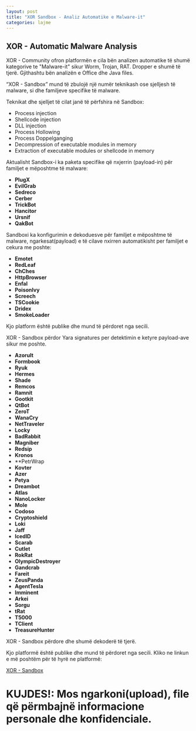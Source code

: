 ```yaml
---
layout: post
title: "XOR Sandbox - Analiz Automatike e Malware-it"
categories: lajme
---
```


## XOR - Automatic Malware Analysis

XOR - Community ofron platformën e cila bën analizen automatike të shumë kategorive te "Malware-it" sikur Worm, Trojan, RAT. Dropper e shumë të tjerë. Gjithashtu bën analizën e Office dhe Java files.

“XOR - Sandbox” mund të zbulojë një numër teknikash ose sjelljesh të malware, si dhe familjeve specifike të malware.

Teknikat dhe sjelljet të cilat janë të përfshira në Sandbox:

+ Process injection
+ Shellcode injection
+ DLL injection
+ Process Hollowing
+ Process Doppelganging
+ Decompression of executable modules in memory
+ Extraction of executable modules or shellcode in memory

Aktualisht Sandbox-i ka paketa specifike që nxjerrin (payload-in) për familjet e mëposhtme të malware:

- **PlugX**
- **EvilGrab**
- **Sedreco**
- **Cerber**
- **TrickBot**
- **Hancitor**
- **Ursnif**
- **QakBot**

Sandboxi ka konfigurimin e dekoduesve për familjet e mëposhtme të malware, ngarkesat(payload) e të cilave nxirren automatikisht per familjet e cekura me poshte:

- **Emotet**
- **RedLeaf**
- **ChChes**
- **HttpBrowser**
- **Enfal**
- **PoisonIvy**
- **Screech**
- **TSCookie**
- **Dridex**
- **SmokeLoader**


Kjo platform është publike dhe mund të përdoret nga secili.

XOR - Sandbox përdor Yara signatures per detektimin e ketyre payload-ave sikur me poshte.

- **Azorult**
- **Formbook**
- **Ryuk**
- **Hermes**
- **Shade**
- **Remcos**
- **Ramnit**
- **Gootkit**
- **QtBot**
- **ZeroT**
- **WanaCry**
- **NetTraveler**
- **Locky**
- **BadRabbit**
- **Magniber**
- **Redsip**
- **Kronos**
- **PetrWrap
- **Kovter**
- **Azer**
- **Petya**
- **Dreambot**
- **Atlas**
- **NanoLocker**
- **Mole**
- **Codoso**
- **Cryptoshield**
- **Loki**
- **Jaff**
- **IcedID**
- **Scarab**
- **Cutlet**
- **RokRat**
- **OlympicDestroyer**
- **Gandcrab**
- **Fareit**
- **ZeusPanda**
- **AgentTesla**
- **Imminent**
- **Arkei**
- **Sorgu**
- **tRat**
- **T5000**
- **TClient**
- **TreasureHunter**


XOR - Sandbox përdore dhe shumë dekoderë të tjerë.


Kjo platformë është publike dhe mund të përdoret nga secili. Kliko ne linkun e më poshtëm për të hyrë ne platformë:

[XOR - Sandbox](https://sandbox.xor.al)


# KUJDES!: Mos ngarkoni(upload), file që përmbajnë informacione personale dhe konfidenciale.
